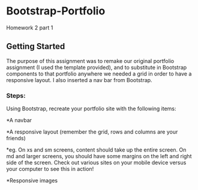 # Bootstrap-Portfolio

Homework 2 part 1

## Getting Started
The purpose of this assignment was to remake our original portfolio assignment (I used the template provided), and to substitute in Bootstrap components to that portfolio anywhere we needed a grid in order to have a responsive layout. I also inserted a nav bar from Bootstrap.

### Steps:
Using Bootstrap, recreate your portfolio site with the following items: 

*A navbar

*A responsive layout (remember the grid, rows and columns are your friends)

*eg. On xs and sm screens, content should take up the entire screen. On md and larger screens, you should have some margins on the left and right side of the screen. Check out various sites on your mobile device versus your computer to see this in action!

*Responsive images


